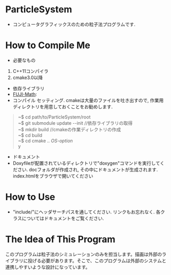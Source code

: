 # ParticleSystem
* コンピュータグラフィックスのための粒子法プログラムです.

# How to Compile Me
* 必要なもの
 1. C++11コンパイラ
 2. cmake3.0以降
* 依存ライブラリ
 * [FUJI-Math](https://github.com/dearshuto/FUJIMath ):
* コンパイル セッティング. cmakeは大量のファイルを吐き出すので, 作業用ディレクトリを用意しておくことをお勧めします.
 > ~$ cd path/to/ParticleSystem/root   
 > ~$ git submodule update --init //依存ライブラリの取得  
 > ~$ mkdir build //cmakeの作業ディレクトリの作成  
 > ~$ cd build  
 > ~$ cd cmake .. *OS-option*  
y
* ドキュメント
 * Doxyfileが配置されているディレクトリで"doxygen"コマンドを実行してください. docフォルダが作成され, その中にドキュメントが生成されます. index.htmlをブラウザで開いてください

 # How to Use
 * "include/"にヘッダサーチパスを通してください. リンクもお忘れなく. 各クラスについてはドキュメントをご覧ください.

# The Idea of This Program
このプログラムは粒子法のシミュレーションのみを担当します。描画は外部のライブラリに投げる必要があります。そこで、このプログラムは外部のシステムと連携しやすいような設計になっています。  
